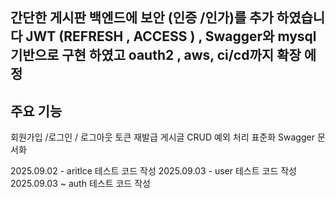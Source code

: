 ## 간단한 게시판 백엔드에 보안 (인증 /인가)를 추가 하였습니다 JWT (REFRESH , ACCESS ) , Swagger와 mysql 기반으로 구현 하였고 oauth2 , aws, ci/cd까지 확장 에정 

## 주요 기능 
회원가입 /로그인 / 로그아웃
토큰 재발급 
게시글 CRUD
예외 처리 표준화
Swagger 문서화 

2025.09.02  - aritlce 테스트 코드 작성 
2025.09.03 - user 테스트 코드 작성 
2025.09.03 ~   auth 테스트 코드 작성

